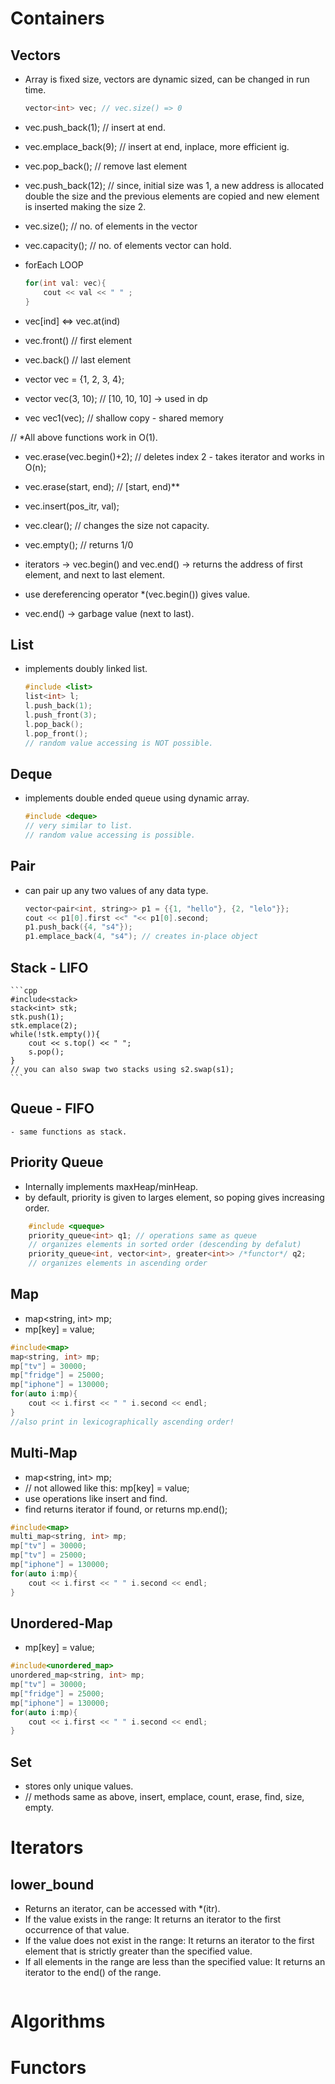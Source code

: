 # Containers

## Vectors

- Array is fixed size, vectors are dynamic sized, can be changed in run time.

    ```cpp
    vector<int> vec; // vec.size() => 0
    ```

- vec.push_back(1); // insert at end.
- vec.emplace_back(9); // insert at end, inplace, more efficient ig.
- vec.pop_back(); // remove last element
- vec.push_back(12); // since, initial size was 1, a new address is allocated double the size and the previous elements are copied and new element is inserted making the size 2.
- vec.size(); // no. of elements in the vector
- vec.capacity(); // no. of elements vector can hold. 

- forEach LOOP
    ```cpp
    for(int val: vec){
        cout << val << " " ;
    }
    ```

- vec[ind] <=> vec.at(ind)
- vec.front() // first element
- vec.back() // last element
- vector<int> vec = {1, 2, 3, 4};
- vector<int> vec(3, 10); // [10, 10, 10] -> used in dp
- vec<int> vec1(vec);  // shallow copy - shared memory

// *All above functions work in O(1).

- vec.erase(vec.begin()+2); // deletes index 2 - takes iterator and works in O(n);
- vec.erase(start, end); // [start, end)**

- vec.insert(pos_itr, val);
- vec.clear(); // changes the size not capacity.
- vec.empty(); // returns 1/0

- iterators -> vec.begin() and vec.end() -> returns the address of first element, and next to last element.
- use dereferencing operator *(vec.begin()) gives value.
- vec.end() -> garbage value (next to last).

## List
- implements doubly linked list.
    ```cpp
    #include <list>
    list<int> l;
    l.push_back(1);
    l.push_front(3);
    l.pop_back();
    l.pop_front();
    // random value accessing is NOT possible.
    ```

## Deque
- implements double ended queue using dynamic array.
    ```cpp
    #include <deque>
    // very similar to list.
    // random value accessing is possible.
    ```

## Pair
- can pair up any two values of any data type.
    ```cpp
    vector<pair<int, string>> p1 = {{1, "hello"}, {2, "lelo"}};
    cout << p1[0].first <<" "<< p1[0].second;
    p1.push_back({4, "s4"});
    p1.emplace_back(4, "s4"); // creates in-place object
    ```

## Stack - LIFO 
    ```cpp
    #include<stack>
    stack<int> stk;
    stk.push(1);
    stk.emplace(2);
    while(!stk.empty()){
        cout << s.top() << " ";
        s.pop();
    }
    // you can also swap two stacks using s2.swap(s1); 
    ```

## Queue - FIFO
    - same functions as stack.

## Priority Queue
- Internally implements maxHeap/minHeap.
- by default, priority is given to larges element, so poping gives increasing order.
```cpp
    #include <queque>
    priority_queue<int> q1; // operations same as queue
    // organizes elements in sorted order (descending by defalut)
    priority_queue<int, vector<int>, greater<int>> /*functor*/ q2;
    // organizes elements in ascending order

```

## Map
- map<string, int> mp;
- mp[key] = value;
```cpp
#include<map>
map<string, int> mp;
mp["tv"] = 30000;
mp["fridge"] = 25000;
mp["iphone"] = 130000;
for(auto i:mp){
    cout << i.first << " " i.second << endl;
}
//also print in lexicographically ascending order!
```

## Multi-Map
- map<string, int> mp;
- // not allowed like this: mp[key] = value;
- use operations like insert and find.
- find returns iterator if found, or returns mp.end();
```cpp
#include<map>
multi_map<string, int> mp; 
mp["tv"] = 30000;
mp["tv"] = 25000;
mp["iphone"] = 130000;
for(auto i:mp){
    cout << i.first << " " i.second << endl;
}
```

## Unordered-Map
- mp[key] = value;
```cpp
#include<unordered_map>
unordered_map<string, int> mp;
mp["tv"] = 30000;
mp["fridge"] = 25000;
mp["iphone"] = 130000;
for(auto i:mp){
    cout << i.first << " " i.second << endl;
}
```

## Set
- stores only unique values.
- // methods same as above, insert, emplace, count, erase, find, size, empty.


# Iterators
## lower_bound
- Returns an iterator, can be accessed with *(itr).
- If the value exists in the range: It returns an iterator to the first occurrence of that value. 
- If the value does not exist in the range: It returns an iterator to the first element that is strictly greater than the specified value. 
- If all elements in the range are less than the specified value: It returns an iterator to the end() of the range.
```cpp

```
# Algorithms
# Functors
